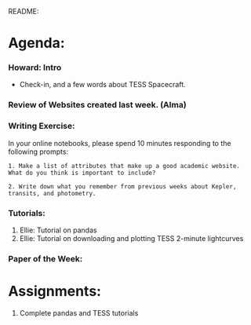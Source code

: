 README:
# Agenda:

### Howard: Intro
- Check-in, and a few words about TESS Spacecraft.

### Review of Websites created last week. (Alma)

### Writing Exercise: 
In your online notebooks, please spend 10 minutes responding to the following prompts:

    1. Make a list of attributes that make up a good academic website. What do you think is important to include? 
    
    2. Write down what you remember from previous weeks about Kepler, transits, and photometry.
    
### Tutorials:
1. Ellie: Tutorial on pandas
2. Ellie: Tutorial on downloading and plotting TESS 2-minute lightcurves

### Paper of the Week:
  


# Assignments:

1. Complete pandas and TESS tutorials
